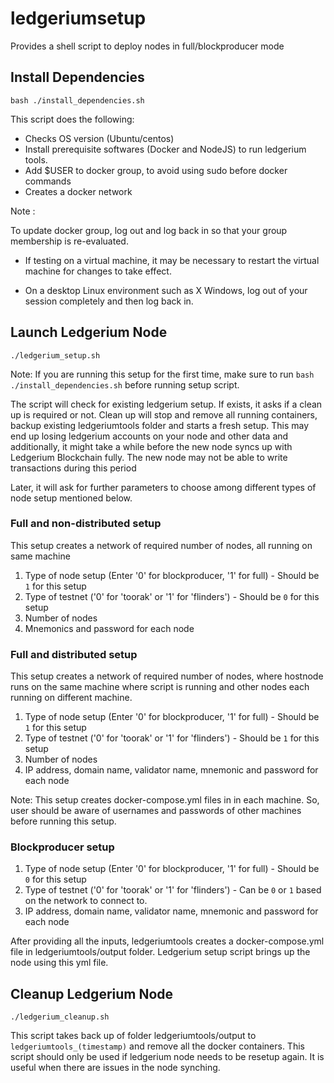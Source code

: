 # ledgeriumsetup

Provides a shell script to deploy nodes in full/blockproducer mode

## Install Dependencies

```
bash ./install_dependencies.sh
```
This script does the following:
* Checks OS version (Ubuntu/centos)
* Install prerequisite softwares (Docker and NodeJS) to run ledgerium tools.
* Add $USER to docker group, to avoid using sudo before docker commands
* Creates a docker network

Note : 

To update docker group, log out and log back in so that your group membership is re-evaluated.

* If testing on a virtual machine, it may be necessary to restart the virtual machine for changes to take effect.

* On a desktop Linux environment such as X Windows, log out of your session completely and then log back in.


## Launch Ledgerium Node
```
./ledgerium_setup.sh
```

Note: If you are running this setup for the first time, make sure to run `bash ./install_dependencies.sh` before running setup script.

The script will check for existing ledgerium setup. If exists, it asks if a clean up is required or not. Clean up will stop and remove all running containers, backup existing ledgeriumtools folder and starts a fresh setup. This may end up losing ledgerium accounts on your node and other data and additionally, it might take a while before the new node syncs up with Ledgerium Blockchain fully. The new node may not be able to write transactions during this period

Later, it will ask for further parameters to choose among different types of node setup mentioned below.

### Full and non-distributed setup
This setup creates a network of required number of nodes, all running on same machine

1. Type of node setup (Enter '0' for blockproducer, '1' for full) - Should be `1` for this setup
2. Type of testnet ('0' for 'toorak' or '1' for 'flinders') - Should be `0` for this setup
3. Number of nodes
4. Mnemonics and password for each node

### Full and distributed setup
This setup creates a network of required number of nodes, where hostnode runs on the same machine where script is running and other nodes each running on different machine.
1. Type of node setup (Enter '0' for blockproducer, '1' for full) - Should be `1` for this setup
2. Type of testnet ('0' for 'toorak' or '1' for 'flinders') - Should be `1` for this setup
3. Number of nodes
4. IP address, domain name, validator name, mnemonic and password for each node

Note: This setup creates docker-compose.yml files in in each machine. So, user should be aware of usernames and passwords of other machines before running this setup.

### Blockproducer setup
1. Type of node setup (Enter '0' for blockproducer, '1' for full) - Should be `0` for this setup
2. Type of testnet ('0' for 'toorak' or '1' for 'flinders') - Can be `0` or `1` based on the network to connect to.
3. IP address, domain name, validator name, mnemonic and password for each node

After providing all the inputs, ledgeriumtools creates a docker-compose.yml file in ledgeriumtools/output folder. Ledgerium setup script brings up the node using this yml file.

## Cleanup Ledgerium Node
```
./ledgerium_cleanup.sh
```
This script takes back up of folder ledgeriumtools/output to `ledgeriumtools_(timestamp)`  and remove all the docker containers. This script should only be used if ledgerium node needs to be resetup again. It is useful when there are issues in the node synching.